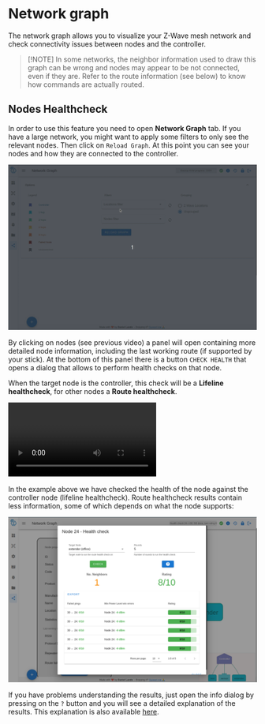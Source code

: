 # Network graph

The network graph allows you to visualize your Z-Wave mesh network and check connectivity issues between nodes and the controller.

> [!NOTE] In some networks, the neighbor information used to draw this graph can be wrong and nodes may appear to be not connected, even if they are. Refer to the route information (see below) to know how commands are actually routed.

## Nodes Healthcheck

In order to use this feature you need to open **Network Graph** tab. If you have a large network, you might want to apply some filters to only see the relevant nodes. Then click on `Reload Graph`. At this point you can see your nodes and how they are connected to the controller.

![Load Graph](../_images/load_graph.gif)

By clicking on nodes (see previous video) a panel will open containing more detailed node information, including the last working route (if supported by your stick). At the bottom of this panel there is a button `CHECK HEALTH` that opens a dialog that allows to perform health checks on that node.

When the target node is the controller, this check will be a **Lifeline healthcheck**, for other nodes a **Route healthcheck**.

![Lifeline health](../_images/lifeline_health.mp4 ':include :type=video controls width=100% height=600px')

In the example above we have checked the health of the node against the controller node (lifeline healthcheck). Route healthcheck results contain less information, some of which depends on what the node supports:

![Route health results](../_images/route_health_result.png)

If you have problems understanding the results, just open the info dialog by pressing on the `?` button and you will see a detailed explanation of the results. This explanation is also available [here](https://zwave-js.github.io/node-zwave-js/#/api/node?id=checklifelinehealth).
